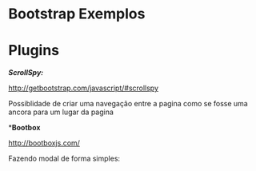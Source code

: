 # Bootstrap Exemplos


# Plugins

***ScrollSpy:***

http://getbootstrap.com/javascript/#scrollspy

Possiblidade de criar uma navegação entre a pagina como se fosse uma ancora para um lugar da pagina 


***Bootbox**

http://bootboxjs.com/

Fazendo modal de forma simples:

